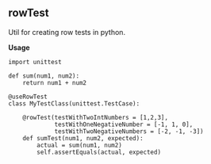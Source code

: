 rowTest
-------

Util for creating row tests in python.

**Usage**


    import unittest

    def sum(num1, num2):
        return num1 + num2

    @useRowTest
    class MyTestClass(unittest.TestCase):
    
        @rowTest(testWithTwoIntNumbers = [1,2,3],
                 testWithOneNegativeNumber = [-1, 1, 0],
                 testWithTwoNegativeNumbers = [-2, -1, -3])
        def sumTest(num1, num2, expected):
            actual = sum(num1, num2)
            self.assertEquals(actual, expected)

